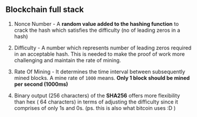 ## Blockchain full stack

1. Nonce Number - A **random value added to the hashing function** to crack the hash which satisfies the difficulty (no of leading zeros in a hash)

2. Difficulty - A number which represents number of leading zeros required in an acceptable hash. This is needed to make the proof of work more challenging and maintain the rate of mining.

3. Rate Of Mining - It determines the time interval between subsequently mined blocks. A mine rate of `1000` means. **Only 1 block should be mined per second (1000ms)**

4. Binary output (256 characters) of the **SHA256** offers more flexibility than hex ( 64 characters) in terms of adjusting the difficulty since it comprises of only 1s and 0s. (ps. this is also what bitcoin uses :D )